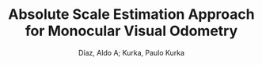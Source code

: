 ---
paperId: 58
author: Díaz, Aldo A; Kurka, Paulo Kurka
publicationauthor: Díaz, A. A. et al.
title: Absolute Scale Estimation Approach for Monocular Visual Odometry
pdf: 58_CameraReady_58.pdf
poster: 58_poster_58.png
pitch: https://youtu.be/kDuySw5j1Is
type: Poster
topic: Pose Estimation
category: Extended Abstract
link: https://doi.org/10.52591/lxai2021062515
conference: cvpr
year: 2021
tags: cvpr-2021-ea
location: Virtual
---